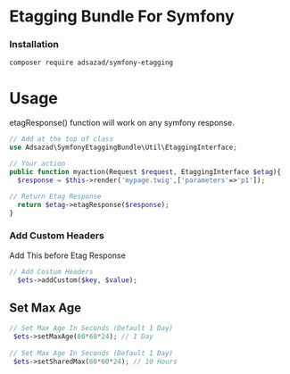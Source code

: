 # Etagging Bundle For Symfony

### Installation
```
composer require adsazad/symfony-etagging
```

# Usage
etagResponse() function will work on any symfony response.

```php
// Add at the top of class
use Adsazad\SymfonyEtaggingBundle\Util\EtaggingInterface;
```
```php
// Your action
public function myaction(Request $request, EtaggingInterface $etag){
  $response = $this->render('mypage.twig',['parameters'=>'p1']);

// Return Etag Response
  return $etag->etagResponse($response);
}
```

### Add Custom Headers
Add This before Etag Response
```php
// Add Costum Headers
  $ets->addCustom($key, $value);
```

 ## Set Max Age
 ```php
 // Set Max Age In Seconds (Default 1 Day)
  $ets->setMaxAge(60*60*24); // 1 Day
    
// Set Max Age In Seconds (Default 1 Day)
  $ets->setSharedMax(60*60*24); // 10 Hours
```

